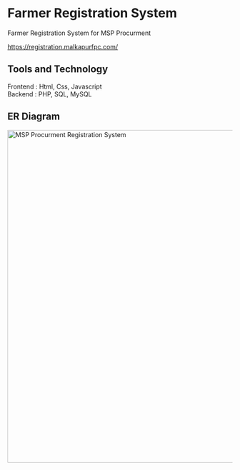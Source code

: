 # Farmer Registration System
Farmer Registration System for MSP Procurment

https://registration.malkapurfpc.com/

## Tools and Technology
Frontend : Html, Css, Javascript <br>
Backend : PHP, SQL, MySQL

## ER Diagram

<img width="745" alt="MSP Procurment Registration System" src="https://user-images.githubusercontent.com/70850103/179568779-119f4630-1e7f-401a-b0fb-61c4f5266bee.png">
